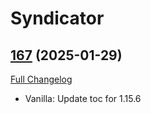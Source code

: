 # Syndicator

## [167](https://github.com/Baganator/Syndicator/tree/167) (2025-01-29)
[Full Changelog](https://github.com/Baganator/Syndicator/compare/166...167) 

- Vanilla: Update toc for 1.15.6  
